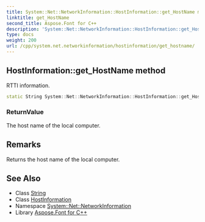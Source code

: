 ```yaml
---
title: System::Net::NetworkInformation::HostInformation::get_HostName method
linktitle: get_HostName
second_title: Aspose.Font for C++
description: 'System::Net::NetworkInformation::HostInformation::get_HostName method. RTTI information in C++.'
type: docs
weight: 200
url: /cpp/system.net.networkinformation/hostinformation/get_hostname/
---
```

## HostInformation::get_HostName method


RTTI information.

```cpp
static String System::Net::NetworkInformation::HostInformation::get_HostName()
```


### ReturnValue

The host name of the local computer.
## Remarks


Returns the host name of the local computer. 
## See Also

* Class [String](../../../system/string/)
* Class [HostInformation](../)
* Namespace [System::Net::NetworkInformation](../../)
* Library [Aspose.Font for C++](../../../)
